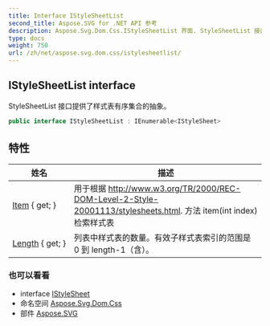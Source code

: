 ```yaml
---
title: Interface IStyleSheetList
second_title: Aspose.SVG for .NET API 参考
description: Aspose.Svg.Dom.Css.IStyleSheetList 界面. StyleSheetList 接口提供了样式表有序集合的抽象
type: docs
weight: 750
url: /zh/net/aspose.svg.dom.css/istylesheetlist/
---
```

## IStyleSheetList interface

StyleSheetList 接口提供了样式表有序集合的抽象。

```csharp
public interface IStyleSheetList : IEnumerable<IStyleSheet>
```

## 特性

| 姓名 | 描述 |
| --- | --- |
| [Item](../../aspose.svg.dom.css/istylesheetlist/item/) { get; } | 用于根据 http://www.w3.org/TR/2000/REC-DOM-Level-2-Style-20001113/stylesheets.html. 方法 item(int index) 检索样式表 |
| [Length](../../aspose.svg.dom.css/istylesheetlist/length/) { get; } | 列表中样式表的数量。有效子样式表索引的范围是 0 到 length-1（含）。 |

### 也可以看看

* interface [IStyleSheet](../istylesheet/)
* 命名空间 [Aspose.Svg.Dom.Css](../../aspose.svg.dom.css/)
* 部件 [Aspose.SVG](../../)


